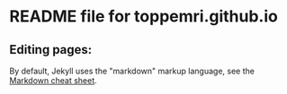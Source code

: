 # README file for toppemri.github.io

## Editing pages:
By default, Jekyll uses the "markdown" markup language, see the [Markdown cheat sheet](https://github.com/adam-p/markdown-here/wiki/Markdown-Cheatsheet).

